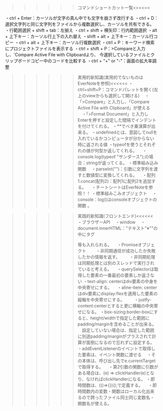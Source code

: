 >>>>>>コマンドショートカット一覧<<<<<<

・ctrl + Enter：カーソルが文字の真ん中でも文字を崩さず改行する
・ctrl + D：選択文字列と同じ文字列をファイルから複数選択し、カーソルを共有できる。
・行範囲選択 + shift + tab：左揃え
・ctrl + shift + 横矢印：行内範囲選択
・alt + 上下キー：カーソル行上下の入れ替え
・shift + alt + 上下キー：カーソル行コピー
・ctrl + alt + 上下キー：カーソル行複数選択
・ctrl + P：キーワード検索にプロジェクトファイルを表示する
・ctrl + shift + P：>Compareと入力し、'Compare Active File with Clipboardより、
   今選択しているファイルとクリップボードコピー中のコードを比較する
・ctrl + "+" or "-"：画面の拡大率調整


>>>>>>実用的新知識(実用的でないものはEverNoteを参照)<<<<<<
・ctrl+shift+P：コマンドパレットを開く(左上のviewからも選択して開ける)
　・「>Compare」と入力し、「Compare Active File with Clipboard」が使える
　・「>Format Document」と入力しEnterを押すと設定した間隔でインデントを付けてくれる。
・**でべき乗演算が出来る。
・undefinedとは、意図してnullを入れているかコンピュータが分からない時に返される値
・typeofを使うとそれぞれの値が何型か返してくれる。
　・console.log(typeof "サンダース");の場合：stringが返ってくる。
・標準組み込み関数
　・parseInt("")：引数に文字列を渡すと数値型に変換してくれる。
　・配列1.concat(配列2)：配列1に配列2を追加する。
　・チートシートはEverNoteを参照！！
・標準組みこみオブジェクト
　・console：log()はconsoleオブジェクトの関数
。

>>>>>>実践的新知識(フロントエンド)<<<<<<
・ブラウザーAPI
　・window
　・document.innerHTML："テキスト"※""の中にタグ<div>等も入れられる。
　・Promiseオブジェクト
　　・非同期通信が成功したか失敗したかの情報を返す。
　　・非同期処理は同期処理とは別のスレッドで実行されていると考える。
　・querySelectorは取得した要素の一番最初の要素しか返さない
・text-align: centerはdiv要素の中身を中央寄せにする。
　・aline-item: centerはdiv要素にdisplay:flexを適用した要素の縦軸を中央寄せにする。
　　・justfy-content:centerとすると更に横軸の中央寄せになる。
・box-sizing:border-boxにすると、height/widthで指定した範囲にpadding/marginを含めることが出来る。
　設定していない場合は、指定した範囲に別途padding/marginがプラスされて計算が面倒になるので忘れずに設定する。
・addEventListenerのイベントで取得した要素は、イベント関数に渡せる
　・その本体は、呼び出し先でe.currentTargetで取得する。
　・第2引数の関数に引数がある場合は、(e) => clickHandler(e)となり、なければclickHandlerになる。
・即時間数は、(()=>{})();で定義する。
　・即時間数内の変数・関数はローカル化出来るので跨ったファイル同士同じ変数名・関数名が使える。